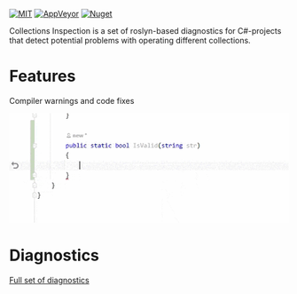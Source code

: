 [![MIT](https://img.shields.io/github/license/Backs/CollectionsInspection)](LICENSE)
[![AppVeyor](https://img.shields.io/appveyor/build/Backs/collectionsinspection)](https://ci.appveyor.com/project/Backs/collectionsinspection)
[![Nuget](https://img.shields.io/nuget/v/CollectionsDiagnostic)](https://www.nuget.org/packages/CollectionsDiagnostic/)

Collections Inspection is a set of roslyn-based diagnostics for C#-projects that detect potential problems with operating different collections.

# Features
Compiler warnings and code fixes

![Code fix](Documentation/img/string-example-1.gif)


# Diagnostics


[Full set of diagnostics](Documentation/Diagnostics.md)